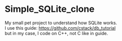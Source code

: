 # Simple_SQLite_clone

My small pet project to understand how SQLite works.<br/>
I use this guide: https://github.com/cstack/db_tutorial <br/>
but in my case, I code on C++, not C like in guide.
